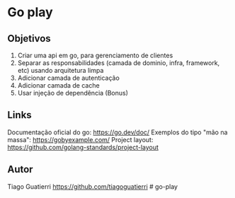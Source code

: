# Go play

## Objetivos
1. Criar uma api em go, para gerenciamento de clientes
2. Separar as responsabilidades (camada de dominio, infra, framework, etc) usando arquitetura limpa
3. Adicionar camada de autenticação
4. Adicionar camada de cache
5. Usar injeção de dependência (Bonus)

## Links
Documentação oficial do go: https://go.dev/doc/
Exemplos do tipo "mão na massa": https://gobyexample.com/
Project layout: https://github.com/golang-standards/project-layout

## Autor
Tiago Guatierri https://github.com/tiagoguatierri # go-play
